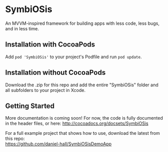 # SymbiOSis
An MVVM-inspired framework for building apps with less code, less bugs, and in less time.

## Installation with CocoaPods
Add ```pod 'SymbiOSis'``` to your project's Podfile and run ```pod update```.

## Installation without CocoaPods
Download the .zip for this repo and add the entire "SymbiOSis" folder and all subfolders to your project in Xcode.

## Getting Started
More documentation is coming soon!  For now, the code is fully documented in the header files, or here:
http://cocoadocs.org/docsets/SymbiOSis

For a full example project that shows how to use, download the latest from this repo:  
https://github.com/daniel-hall/SymbiOSisDemoApp

